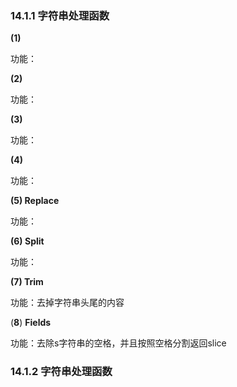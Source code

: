 ### 14.1.1 字符串处理函数

**\(1\)**

功能：

**\(2\)**

功能：

**\(3\)**

功能：

**\(4\)**

功能：

**\(5\) Replace**

功能：

**\(6\) Split**

功能：

**\(7\) Trim**

功能：去掉字符串头尾的内容

\(**8**\) **Fields**

功能：去除s字符串的空格，并且按照空格分割返回slice



### 14.1.2 字符串处理函数



